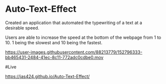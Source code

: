 # Auto-Text-Effect

Created an application that automated the typewriting of a text at a desirable speed.

Users are able to increase the speed at the bottom of the webpage from 1 to 10. 1 being the slowest and 10 being the fastest.

https://user-images.githubusercontent.com/88213779/152796333-bb465431-2484-41ec-8c11-772adc0cdbe0.mov

#Live 

https://jas424.github.io/Auto-Text-Effect/

